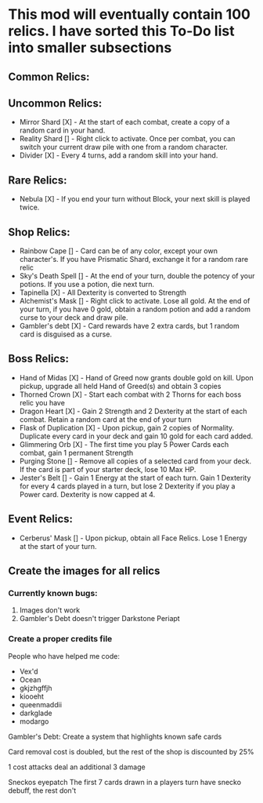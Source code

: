 # This mod will eventually contain 100 relics. I have sorted this To-Do list into smaller subsections

## Common Relics:

## Uncommon Relics:
- Mirror Shard [X] - At the start of each combat, create a copy of a random card in your hand.
- Reality Shard [] - Right click to activate. Once per combat, you can switch your current draw pile with one from a random character.
- Divider [X] - Every 4 turns, add a random skill into your hand.

## Rare Relics:
- Nebula [X] - If you end your turn without Block, your next skill is played twice.

## Shop Relics:
- Rainbow Cape [] - Card can be of any color, except your own character's. If you have Prismatic Shard, exchange it for a random rare relic
- Sky's Death Spell [] - At the end of your turn, double the potency of your potions. If you use a potion, die next turn.
- Tapinella [X] - All Dexterity is converted to Strength
- Alchemist's Mask [] - Right click to activate. Lose all gold. At the end of your turn, if you have 0 gold, obtain a random potion and add a random curse to your deck and draw pile.
- Gambler's debt [X] - Card rewards have 2 extra cards, but 1 random card is disguised as a curse.

## Boss Relics:
- Hand of Midas [X] - Hand of Greed now grants double gold on kill. Upon pickup, upgrade all held Hand of Greed(s) and obtain 3 copies
- Thorned Crown [X] - Start each combat with 2 Thorns for each boss relic you have
- Dragon Heart [X] - Gain 2 Strength and 2 Dexterity at the start of each combat. Retain a random card at the end of your turn
- Flask of Duplication [X] - Upon pickup, gain 2 copies of Normality. Duplicate every card in your deck and gain 10 gold for each card added.
- Glimmering Orb [X] - The first time you play 5 Power Cards each combat, gain 1 permanent Strength
- Purging Stone [] - Remove all copies of a selected card from your deck. If the card is part of your starter deck, lose 10 Max HP.
- Jester's Belt [] - Gain 1 Energy at the start of each turn. Gain 1 Dexterity for every 4 cards played in a turn, but lose 2 Dexterity if you play a Power card. Dexterity is now capped at 4.

## Event Relics:
- Cerberus' Mask [] - Upon pickup, obtain all Face Relics. Lose 1 Energy at the start of your turn.

## Create the images for all relics

### Currently known bugs:
1. Images don't work
2. Gambler's Debt doesn't trigger Darkstone Periapt

### Create a proper credits file
People who have helped me code:
- Vex'd
- Ocean
- gkjzhgffjh
- kiooeht
- queenmaddii
- darkglade
- modargo

Gambler's Debt:
Create a system that highlights known safe cards


Card removal cost is doubled, but the rest of the shop is discounted by 25%

1 cost attacks deal an additional 3 damage

Sneckos eyepatch
The first 7 cards drawn in a players turn have snecko debuff, the rest don't